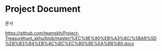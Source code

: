 # Project Document
문서

https://github.com/teamskh/Project-Treasurehunt_skhu/blob/master/%EC%9E%90%EB%A3%8C/%5BAR%5D%EB%B3%B4%EB%AC%BC%EC%B0%BE%EA%B8%B0.docx
